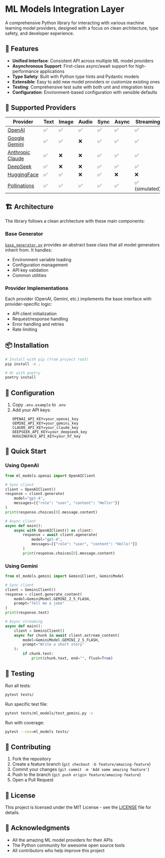 # ML Models Integration Layer

A comprehensive Python library for interacting with various machine learning model providers, designed with a focus on clean architecture, type safety, and developer experience.

## 🌟 Features

- **Unified Interface**: Consistent API across multiple ML model providers
- **Asynchronous Support**: First-class async/await support for high-performance applications
- **Type Safety**: Built with Python type hints and Pydantic models
- **Extensible**: Easy to add new model providers or customize existing ones
- **Testing**: Comprehensive test suite with both unit and integration tests
- **Configuration**: Environment-based configuration with sensible defaults

## 🚀 Supported Providers

| Provider | Text | Image | Audio | Sync | Async | Streaming |
|---|---|---|---|---|---|---|
| [OpenAI](openai/) | ✅ | ✅ | ✅ | ✅ | ✅ | ✅ |
| [Google Gemini](gemini/) | ✅ | ✅ | ❌ | ✅ | ✅ | ✅ |
| [Anthropic Claude](claude/) | ✅ | ❌ | ❌ | ✅ | ✅ | ✅ |
| [DeepSeek](deepseek/) | ✅ | ❌ | ❌ | ✅ | ✅ | ✅ |
| [HuggingFace](huggingface/) | ✅ | ✅ | ❌ | ✅ | ❌ | ❌ |
| [Pollinations](pollinations/) | ✅ | ✅ | ✅ | ✅ | ✅ | ✅ (simulated) |

## 🏗️ Architecture

The library follows a clean architecture with these main components:

### Base Generator

[`base_generator.py`](base_generator.py) provides an abstract base class that all model generators inherit from. It handles:
- Environment variable loading
- Configuration management
- API key validation
- Common utilities

### Provider Implementations

Each provider (OpenAI, Gemini, etc.) implements the base interface with provider-specific logic:
- API client initialization
- Request/response handling
- Error handling and retries
- Rate limiting

## 📦 Installation

```bash
# Install with pip (from project root)
pip install -e .

# Or with poetry
poetry install
```

## 🔧 Configuration

1. Copy `.env.example` to `.env`
2. Add your API keys:
   ```
   OPENAI_API_KEY=your_openai_key
   GEMINI_API_KEY=your_gemini_key
   CLAUDE_API_KEY=your_claude_key
   DEEPSEEK_API_KEY=your_deepseek_key
   HUGGINGFACE_API_KEY=your_hf_key
   ```

## 🚀 Quick Start

### Using OpenAI

```python
from ml_models.openai import OpenAIClient

# Sync client
client = OpenAIClient()
response = client.generate(
    model="gpt-4",
    messages=[{"role": "user", "content": "Hello!"}]
)
print(response.choices[0].message.content)

# Async client
async def main():
    async with OpenAIClient() as client:
        response = await client.agenerate(
            model="gpt-4",
            messages=[{"role": "user", "content": "Hello!"}]
        )
        print(response.choices[0].message.content)
```

### Using Gemini

```python
from ml_models.gemini import GeminiClient, GeminiModel

# Sync client
client = GeminiClient()
response = client.generate_content(
    model=GeminiModel.GEMINI_2_5_FLASH,
    prompt="Tell me a joke"
)
print(response.text)

# Async streaming
async def main():
    client = GeminiClient()
    async for chunk in await client.astream_content(
        model=GeminiModel.GEMINI_2_5_FLASH,
        prompt="Write a short story"
    ):
        if chunk.text:
            print(chunk.text, end="", flush=True)
```

## 🧪 Testing

Run all tests:
```bash
pytest tests/
```

Run specific test file:
```bash
pytest tests/ml_models/test_gemini.py -v
```

Run with coverage:
```bash
pytest --cov=ml_models tests/
```

## 🤝 Contributing

1. Fork the repository
2. Create a feature branch (`git checkout -b feature/amazing-feature`)
3. Commit your changes (`git commit -m 'Add some amazing feature'`)
4. Push to the branch (`git push origin feature/amazing-feature`)
5. Open a Pull Request

## 📄 License

This project is licensed under the MIT License - see the [LICENSE](LICENSE) file for details.

## 🙏 Acknowledgments

- All the amazing ML model providers for their APIs
- The Python community for awesome open source tools
- All contributors who help improve this project
